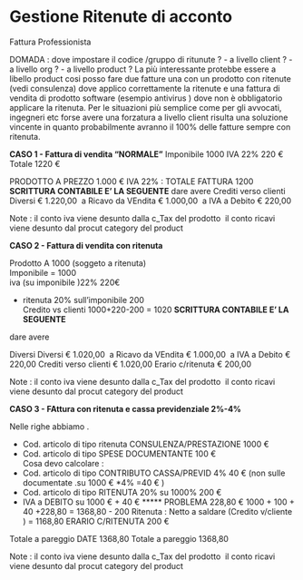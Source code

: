 # Gestione Ritenute di acconto

Fattura Professionista   

DOMADA : dove impostare il codice /gruppo di ritunute ?
\- a livello client ?
\- a livello org ?
\- a livello product ?
La più interessante protebbe essere a libello product  cosi posso fare due fatture una con un prodotto con ritenute (vedi consulenza)  dove applico correttamente la ritenute e una fattura di vendita di prodotto software (esempio antivirus ) dove non è obbligatorio applicare la ritenuta.
Per le situazioni più semplice come per gli avvocati, ingegneri etc forse avere una forzatura a livello client  risulta una soluzione vincente in quanto probabilmente avranno il 100% delle fatture sempre con ritenuta.

**CASO 1 - Fattura di vendita “NORMALE”**
Imponibile 1000
IVA 22% 220 €
Totale 1220 €

PRODOTTO A   PREZZO 1.000 €    IVA 22%     : TOTALE FATTURA 1200
**SCRITTURA CONTABILE E’ LA SEGUENTE**
dare					                   avere
Crediti verso clienti		       Diversi                                                    € 1.220,00
​       			          a          Ricavo da VEndita            € 1.000,00
​                          	  a	      IVA a Debito                     €     220,00	

Note : il conto iva viene desunto dalla c_Tax del prodotto
​	   il conto ricavi viene desunto dal procut category del product  

**CASO 2 - Fattura di vendita con ritenuta**

Prodotto A 1000  (soggeto a ritenuta)  
Imponibile = 1000   
iva (su imponibile )22%      220€  
- ritenuta 20% sull’imponibile 200  
Credito vs clienti 1000+220-200 = 1020
**SCRITTURA CONTABILE E’ LA SEGUENTE**

dare					                   avere

Diversi                     		       Diversi                                                    € 1.020,00
​       			                  a          Ricavo da VEndita            € 1.000,00
​                                          a           IVA a Debito      		€    220,00	
Crediti verso clienti	                                                                € 1.020,00
Erario c/ritenuta    		                                                        €    200,00

Note : il conto iva viene desunto dalla c_Tax del prodotto
​	il conto ricavi viene desunto dal procut category del product  

**CASO 3 - FAttura con ritenuta e cassa previdenziale 2%-4%**  

Nelle righe abbiamo .
- Cod. articolo di tipo ritenuta  CONSULENZA/PRESTAZIONE     1000 €  
- Cod. articolo di tipo SPESE DOCUMENTANTE                            100 €  
Cosa devo calcolare :  
- Cod. articolo di tipo CONTRIBUTO CASSA/PREVID 4%               40 €  (non sulle documentate .su 1000 € *4% =40 € )
- Cod. articolo di tipo RITENUTA 20% su 1000%                            200  €
- IVA a DEBITO su 1000 € + 40 €  *****  PROBLEMA    228,80 €
1000 + 100 + 40 +228,80 = 1368,80 - 200 Ritenuta : Netto a saldare (Credito v/cliente ) = 1168,80 
ERARIO C/RITENUTA     200 €

Totale a pareggio DATE  1368,80		Totale a pareggio 	1368,80

Note : il conto iva viene desunto dalla c_Tax del prodotto
​	il conto ricavi viene desunto dal procut category del product  

